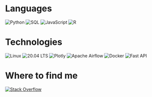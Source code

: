 

# Languages
![Python](https://img.shields.io/badge/-Python-000?&logo=Python)
![SQL](https://img.shields.io/badge/-SQL-000?&logo=PostgreSQL)
![JavaScript](https://img.shields.io/badge/-JavaScript-000?&logo=JavaScript)
![R](https://img.shields.io/badge/-R-000?&logo=R)

# Technologies
![Linux](https://img.shields.io/badge/-Linux-000?&logo=Linux)
![20.04 LTS](https://img.shields.io/badge/-Ubuntu-000?&logo=Ubuntu)
![Plotly](https://img.shields.io/badge/-Plotly-000?&logo=Plotly)
![Apache Airflow](https://img.shields.io/badge/-Airflow-000?&logo=ApacheAirflow)
![Docker](https://img.shields.io/badge/-Docker-000?&logo=Docker)
![Fast API](https://img.shields.io/badge/-FastAPI-000?&logo=FastApi)

# Where to find me
[![Stack Overflow](https://img.shields.io/badge/-Stack%20Overflow-000?&logo=StackOverflow)](https://stackoverflow.com/users/16317300/j-carlson?tab=profile)
<!--
[![Linkedin](https://img.shields.io/badge/-Linkedin-000?&logo=Linkedin)]()
[![Hackerrank](https://img.shields.io/badge/-Hackerrank-000?&logo=Hackerrank)]()
-->


<!---
jeremiah-carlson/jeremiah-carlson is a ✨ special ✨ repository because its `README.md` (this file) appears on your GitHub profile.
You can click the Preview link to take a look at your changes.
--->
